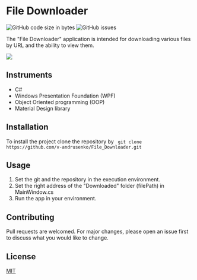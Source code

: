 # File Downloader

![GitHub code size in bytes](https://img.shields.io/github/repo-size/v-andrusenko/File_Downloader) ![GitHub issues](https://img.shields.io/github/downloads/v-andrusenko/File_Downloader/total)

The "File Downloader" application is intended for downloading various files by URL and the ability to view them.

![](https://raw.githubusercontent.com/v-andrusenko/File_Downloader/master/downloader.gif) 

## Instruments

- C#
- Windows Presentation Foundation (WPF)
- Object Oriented programming (OOP)
- Material Design library

## Installation

To install the project clone the repository by ``` git clone https://github.com/v-andrusenko/File_Downloader.git```

## Usage

1. Set the git and the repository in the execution environment.
2. Set the right address of the "Downloaded" folder (filePath) in MainWindow.cs
3. Run the app in your environment.

## Contributing

Pull requests are welcomed. For major changes, please open an issue first to discuss what you would like to change.

## License

[MIT](https://choosealicense.com/licenses/mit/)

